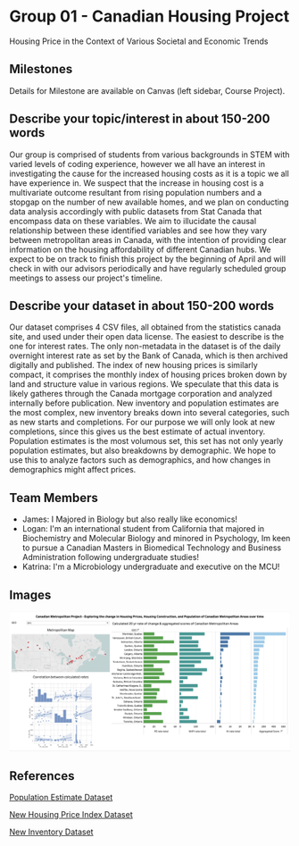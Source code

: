 # Group 01 - Canadian Housing Project

Housing Price in the Context of Various Societal and Economic Trends

## Milestones

Details for Milestone are available on Canvas (left sidebar, Course Project).

## Describe your topic/interest in about 150-200 words

Our group is comprised of students from various backgrounds in STEM with varied levels of coding experience, however we all have an interest in investigating the cause for the increased housing costs as it is a topic we all have experience in. We suspect that the increase in housing cost is a multivariate outcome resultant from rising population numbers and a stopgap on the number of new available homes, and we plan on conducting data analysis accordingly with public datasets from Stat Canada that encompass data on these variables. We aim to illucidate the causal relationship between these identified variables and see how they vary between metropolitan areas in Canada, with the intention of providing clear information on the housing affordability of different Canadian hubs. We expect to be on track to finish this project by the beginning of April and will check in with our advisors periodically and have regularly scheduled group meetings to assess our project's timeline. 

## Describe your dataset in about 150-200 words

Our dataset comprises 4 CSV files, all obtained from the statistics canada site, and used under their open data license. The easiest to describe is the one for interest rates. The only non-metadata in the dataset is of the daily overnight interest rate as set by the Bank of Canada, which is then archived digitally and published. The index of new housing prices is similarly compact, it comprises the monthly index of housing prices broken down by land and structure value in various regions. We speculate that this data is likely gatheres through the Canada mortgage corporation and analyzed internally before publication. New inventory and population estimates are the most complex, new inventory breaks down into several categories, such as new starts and completions. For our purpose we will only look at new completions, since this gives us the best estimate of actual inventory. Population estimates is the most volumous set, this set has not only yearly population estimates, but also breakdowns by demographic. We hope to use this to analyze factors such as demographics, and how changes in demographics might affect prices. 

## Team Members

- James: I Majored in Biology but also really like economics!
- Logan: I'm an international student from California that majored in Biochemistry and Molecular Biology and minored in Psychology, Im keen to pursue a Canadian Masters in Biomedical Technology and Business Administration following undergraduate studies!
- Katrina: I'm a Microbiology undergraduate and executive on the MCU!

## Images

<img src ="images/log-dashboard.png" width="750px">

## References

[Population Estimate Dataset](https://www150.statcan.gc.ca/t1/tbl1/en/tv.action?pid=1710013501)

[New Housing Price Index Dataset](https://www150.statcan.gc.ca/t1/tbl1/en/tv.action?pid=1810020501)

[New Inventory Dataset](https://www150.statcan.gc.ca/t1/tbl1/en/tv.action?pid=3410015401)



